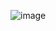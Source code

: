![image](https://github.com/AbdelrhmanWalaa/Sprints-Automotive_Software_Bootcamp/assets/44446382/74903cba-0243-4b59-bc08-56d24a640e0a)
